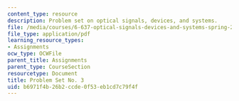 ```yaml
---
content_type: resource
description: Problem set on optical signals, devices, and systems.
file: /media/courses/6-637-optical-signals-devices-and-systems-spring-2003/b6971f4b26b2ccde0f53eb1cd7c79f4f_6637pset3.pdf
file_type: application/pdf
learning_resource_types:
- Assignments
ocw_type: OCWFile
parent_title: Assignments
parent_type: CourseSection
resourcetype: Document
title: Problem Set No. 3
uid: b6971f4b-26b2-ccde-0f53-eb1cd7c79f4f
---
```

